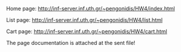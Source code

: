 Home page: http://inf-server.inf.uth.gr/~pengonidis/HW4/index.html 

List page: http://inf-server.inf.uth.gr/~pengonidis/HW4/list.html 

Cart page: http://inf-server.inf.uth.gr/~pengonidis/HW4/cart.html

The page documentation is attached at the sent file!
